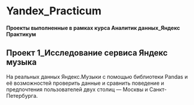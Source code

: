 # Yandex_Practicum
#### Проекты выполненные в рамках курса Аналитик данных_Яндекс Практикум

## Проект 1_Исследование сервиса Яндекс музыка
На реальных данных Яндекс.Музыки c помощью библиотеки Pandas и её возможностей проверить данные и сравнить поведение и предпочтения пользователей двух столиц — Москвы и Санкт-Петербурга.
